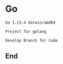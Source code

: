 # Go
``Go 1.13.4 darwin/amd64``

```Project for golang```
````
Develop Branch for Code
````
End
-----------------------
